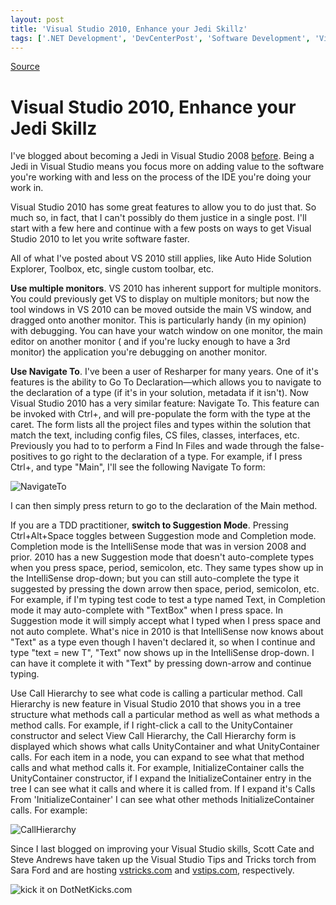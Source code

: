 ```yaml
---
layout: post
title: 'Visual Studio 2010, Enhance your Jedi Skillz'
tags: ['.NET Development', 'DevCenterPost', 'Software Development', 'Visual Studio 2010', 'msmvps', 'June 2010']
---
```

[Source](http://blogs.msmvps.com/peterritchie/2010/06/15/visual-studio-2010-enhance-your-jedi-skillz/ "Permalink to Visual Studio 2010, Enhance your Jedi Skillz")

# Visual Studio 2010, Enhance your Jedi Skillz

I've blogged about becoming a Jedi in Visual Studio 2008 [before][1]. Being a Jedi in Visual Studio means you focus more on adding value to the software you're working with and less on the process of the IDE you're doing your work in.

Visual Studio 2010 has some great features to allow you to do just that. So much so, in fact, that I can't possibly do them justice in a single post. I'll start with a few here and continue with a few posts on ways to get Visual Studio 2010 to let you write software faster.

All of what I've posted about VS 2010 still applies, like Auto Hide Solution Explorer, Toolbox, etc, single custom toolbar, etc.

**Use multiple monitors**. VS 2010 has inherent support for multiple monitors. You could previously get VS to display on multiple monitors; but now the tool windows in VS 2010 can be moved outside the main VS window, and dragged onto another monitor. This is particularly handy (in my opinion) with debugging. You can have your watch window on one monitor, the main editor on another monitor ( and if you're lucky enough to have a 3rd monitor) the application you're debugging on another monitor.

**Use Navigate To**. I've been a user of Resharper for many years. One of it's features is the ability to Go To Declaration—which allows you to navigate to the declaration of a type (if it's in your solution, metadata if it isn't). Now Visual Studio 2010 has a very similar feature: Navigate To. This feature can be invoked with Ctrl+, and will pre-populate the form with the type at the caret. The form lists all the project files and types within the solution that match the text, including config files, CS files, classes, interfaces, etc. Previously you had to to perform a Find In Files and wade through the false-positives to go right to the declaration of a type. For example, if I press Ctrl+, and type "Main", I'll see the following Navigate To form:

![NavigateTo][2]

I can then simply press return to go to the declaration of the Main method.

If you are a TDD practitioner, **switch to Suggestion Mode**. Pressing Ctrl+Alt+Space toggles between Suggestion mode and Completion mode. Completion mode is the IntelliSense mode that was in version 2008 and prior. 2010 has a new Suggestion mode that doesn't auto-complete types when you press space, period, semicolon, etc. They same types show up in the IntelliSense drop-down; but you can still auto-complete the type it suggested by pressing the down arrow then space, period, semicolon, etc. For example, if I'm typing test code to test a type named Text, in Completion mode it may auto-complete with "TextBox" when I press space. In Suggestion mode it will simply accept what I typed when I press space and not auto complete. What's nice in 2010 is that IntelliSense now knows about "Text" as a type even though I haven't declared it, so when I continue and type "text = new T", "Text" now shows up in the IntelliSense drop-down. I can have it complete it with "Text" by pressing down-arrow and continue typing.

Use Call Hierarchy to see what code is calling a particular method. Call Hierarchy is new feature in Visual Studio 2010 that shows you in a tree structure what methods call a particular method as well as what methods a method calls. For example, if I right-click a call to the UnityContainer constructor and select View Call Hierarchy, the Call Hierarchy form is displayed which shows what calls UnityContainer and what UnityContainer calls. For each item in a node, you can expand to see what that method calls and what method calls it. For example, InitializeContainer calls the UnityContainer constructor, if I expand the InitializeContainer entry in the tree I can see what it calls and where it is called from. If I expand it's Calls From 'InitializeContainer' I can see what other methods InitializeContainer calls. For example:

![CallHierarchy][3]

Since I last blogged on improving your Visual Studio skills, Scott Cate and Steve Andrews have taken up the Visual Studio Tips and Tricks torch from Sara Ford and are hosting [vstricks.com][4] and [vstips.com][5], respectively.

![kick it on DotNetKicks.com][6]

[1]: http://blogs.msmvps.com/blogs/peterritchie/archive/2008/09/02/becoming-a-visual-studio-jedi.aspx
[2]: http://blogs.msmvps.com/cfs-file.ashx/__key/CommunityServer.Blogs.Components.WeblogFiles/peterritchie.metablogapi/8037.NavigateTo_5F00_thumb_5F00_6580D58D.png "NavigateTo"
[3]: http://blogs.msmvps.com/cfs-file.ashx/__key/CommunityServer.Blogs.Components.WeblogFiles/peterritchie.metablogapi/8424.CallHierarchy_5F00_thumb_5F00_04B35694.png "CallHierarchy"
[4]: http://vstricks.com
[5]: http://vstips.com
[6]: http://www.dotnetkicks.com/Services/Images/KickItImageGenerator.ashx?url=http%3a%2f%2fmsmvps.com%2fblogs%2fpeterritchie%2farchive%2f2010%2f06%2f15%2fvisual-studio-2010-enhance-your-jedi-skillz.aspx


